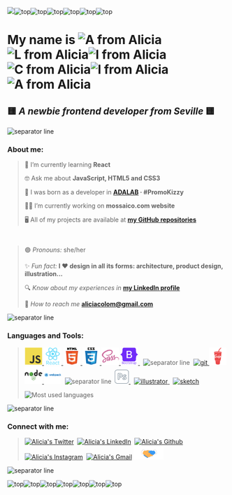<img src="https://static.wixstatic.com/media/e6f652_41d692d22638492f8827f946e393f2ab~mv2.gif" width="12%"/><img src="https://lh3.googleusercontent.com/Yuig_3eBlpzwUKWLsnjtHHTanwb82BQNVw-USIH59qnP3xQ-ku5rbRbxavciYYtG31jihtaqo16E8sQIT6NCZQ5sNGvdx-4hKWThleNMQ0lE5fLZqawwQA4oEah8gf0rUTq8TTwAq7xn6HpDfn4lIY5k2R1ZZR8mYRYcOVWjIOvOA77pbEut_ATQE1Nn7YyMvvzwkCFnpJpyK-k0NoJaZ59IHVcBnkpjie50q3M2FLuZyjl2qCJAXZh_NBJJyN70sB8R9BkR1tefnOpSnb86tGfZ5vd2hFN2MAJvUFLySLdjBKyAanE7NjW3VNLiUSumzgWI4NeTv7yu0EI1-MiCJa6ykB_wl_xda2qJsvEdh_9e21VSciYLs-nMyEFrQGKbR8fYsGgHtU_w2R2LWhj1ydPY-yDF_vD3haI6r-ARC53iYBE6wN8IAL6z1g6ptyyq04qGqHBJBBSb9lwbFx0WL-SiNKND4vozE-JFlBf9qaAqr6Ra8Ohb0YSLhGzt6o7H2BcrMvZMo_aj18MgS42X5s_nOi8X5CtljQ0fqujT2tSX2AptvO_-jSiaI98UxysUuAnlubQAcYRyTzOKxurU-IfrzPWHrgoqNNnEBkdHGQYfmkprM8ppl47tOVqW0bJbeIsfGIDnVF81LQu3mJKm71q6gzAdHEs66DUSWmYR4DA3HlTfRXyCwfRNl32Ppg=w1334-h750-no?authuser=0" alt="top" width="12%"/><img src="https://lh3.googleusercontent.com/Yuig_3eBlpzwUKWLsnjtHHTanwb82BQNVw-USIH59qnP3xQ-ku5rbRbxavciYYtG31jihtaqo16E8sQIT6NCZQ5sNGvdx-4hKWThleNMQ0lE5fLZqawwQA4oEah8gf0rUTq8TTwAq7xn6HpDfn4lIY5k2R1ZZR8mYRYcOVWjIOvOA77pbEut_ATQE1Nn7YyMvvzwkCFnpJpyK-k0NoJaZ59IHVcBnkpjie50q3M2FLuZyjl2qCJAXZh_NBJJyN70sB8R9BkR1tefnOpSnb86tGfZ5vd2hFN2MAJvUFLySLdjBKyAanE7NjW3VNLiUSumzgWI4NeTv7yu0EI1-MiCJa6ykB_wl_xda2qJsvEdh_9e21VSciYLs-nMyEFrQGKbR8fYsGgHtU_w2R2LWhj1ydPY-yDF_vD3haI6r-ARC53iYBE6wN8IAL6z1g6ptyyq04qGqHBJBBSb9lwbFx0WL-SiNKND4vozE-JFlBf9qaAqr6Ra8Ohb0YSLhGzt6o7H2BcrMvZMo_aj18MgS42X5s_nOi8X5CtljQ0fqujT2tSX2AptvO_-jSiaI98UxysUuAnlubQAcYRyTzOKxurU-IfrzPWHrgoqNNnEBkdHGQYfmkprM8ppl47tOVqW0bJbeIsfGIDnVF81LQu3mJKm71q6gzAdHEs66DUSWmYR4DA3HlTfRXyCwfRNl32Ppg=w1334-h750-no?authuser=0" alt="top" width="12%"/><img src="https://lh3.googleusercontent.com/Yuig_3eBlpzwUKWLsnjtHHTanwb82BQNVw-USIH59qnP3xQ-ku5rbRbxavciYYtG31jihtaqo16E8sQIT6NCZQ5sNGvdx-4hKWThleNMQ0lE5fLZqawwQA4oEah8gf0rUTq8TTwAq7xn6HpDfn4lIY5k2R1ZZR8mYRYcOVWjIOvOA77pbEut_ATQE1Nn7YyMvvzwkCFnpJpyK-k0NoJaZ59IHVcBnkpjie50q3M2FLuZyjl2qCJAXZh_NBJJyN70sB8R9BkR1tefnOpSnb86tGfZ5vd2hFN2MAJvUFLySLdjBKyAanE7NjW3VNLiUSumzgWI4NeTv7yu0EI1-MiCJa6ykB_wl_xda2qJsvEdh_9e21VSciYLs-nMyEFrQGKbR8fYsGgHtU_w2R2LWhj1ydPY-yDF_vD3haI6r-ARC53iYBE6wN8IAL6z1g6ptyyq04qGqHBJBBSb9lwbFx0WL-SiNKND4vozE-JFlBf9qaAqr6Ra8Ohb0YSLhGzt6o7H2BcrMvZMo_aj18MgS42X5s_nOi8X5CtljQ0fqujT2tSX2AptvO_-jSiaI98UxysUuAnlubQAcYRyTzOKxurU-IfrzPWHrgoqNNnEBkdHGQYfmkprM8ppl47tOVqW0bJbeIsfGIDnVF81LQu3mJKm71q6gzAdHEs66DUSWmYR4DA3HlTfRXyCwfRNl32Ppg=w1334-h750-no?authuser=0" alt="top" width="12%"/><img src="https://lh3.googleusercontent.com/Yuig_3eBlpzwUKWLsnjtHHTanwb82BQNVw-USIH59qnP3xQ-ku5rbRbxavciYYtG31jihtaqo16E8sQIT6NCZQ5sNGvdx-4hKWThleNMQ0lE5fLZqawwQA4oEah8gf0rUTq8TTwAq7xn6HpDfn4lIY5k2R1ZZR8mYRYcOVWjIOvOA77pbEut_ATQE1Nn7YyMvvzwkCFnpJpyK-k0NoJaZ59IHVcBnkpjie50q3M2FLuZyjl2qCJAXZh_NBJJyN70sB8R9BkR1tefnOpSnb86tGfZ5vd2hFN2MAJvUFLySLdjBKyAanE7NjW3VNLiUSumzgWI4NeTv7yu0EI1-MiCJa6ykB_wl_xda2qJsvEdh_9e21VSciYLs-nMyEFrQGKbR8fYsGgHtU_w2R2LWhj1ydPY-yDF_vD3haI6r-ARC53iYBE6wN8IAL6z1g6ptyyq04qGqHBJBBSb9lwbFx0WL-SiNKND4vozE-JFlBf9qaAqr6Ra8Ohb0YSLhGzt6o7H2BcrMvZMo_aj18MgS42X5s_nOi8X5CtljQ0fqujT2tSX2AptvO_-jSiaI98UxysUuAnlubQAcYRyTzOKxurU-IfrzPWHrgoqNNnEBkdHGQYfmkprM8ppl47tOVqW0bJbeIsfGIDnVF81LQu3mJKm71q6gzAdHEs66DUSWmYR4DA3HlTfRXyCwfRNl32Ppg=w1334-h750-no?authuser=0" alt="top" width="12%"/><img src="https://lh3.googleusercontent.com/Yuig_3eBlpzwUKWLsnjtHHTanwb82BQNVw-USIH59qnP3xQ-ku5rbRbxavciYYtG31jihtaqo16E8sQIT6NCZQ5sNGvdx-4hKWThleNMQ0lE5fLZqawwQA4oEah8gf0rUTq8TTwAq7xn6HpDfn4lIY5k2R1ZZR8mYRYcOVWjIOvOA77pbEut_ATQE1Nn7YyMvvzwkCFnpJpyK-k0NoJaZ59IHVcBnkpjie50q3M2FLuZyjl2qCJAXZh_NBJJyN70sB8R9BkR1tefnOpSnb86tGfZ5vd2hFN2MAJvUFLySLdjBKyAanE7NjW3VNLiUSumzgWI4NeTv7yu0EI1-MiCJa6ykB_wl_xda2qJsvEdh_9e21VSciYLs-nMyEFrQGKbR8fYsGgHtU_w2R2LWhj1ydPY-yDF_vD3haI6r-ARC53iYBE6wN8IAL6z1g6ptyyq04qGqHBJBBSb9lwbFx0WL-SiNKND4vozE-JFlBf9qaAqr6Ra8Ohb0YSLhGzt6o7H2BcrMvZMo_aj18MgS42X5s_nOi8X5CtljQ0fqujT2tSX2AptvO_-jSiaI98UxysUuAnlubQAcYRyTzOKxurU-IfrzPWHrgoqNNnEBkdHGQYfmkprM8ppl47tOVqW0bJbeIsfGIDnVF81LQu3mJKm71q6gzAdHEs66DUSWmYR4DA3HlTfRXyCwfRNl32Ppg=w1334-h750-no?authuser=0" alt="top" width="12%"/><img src="https://lh3.googleusercontent.com/Yuig_3eBlpzwUKWLsnjtHHTanwb82BQNVw-USIH59qnP3xQ-ku5rbRbxavciYYtG31jihtaqo16E8sQIT6NCZQ5sNGvdx-4hKWThleNMQ0lE5fLZqawwQA4oEah8gf0rUTq8TTwAq7xn6HpDfn4lIY5k2R1ZZR8mYRYcOVWjIOvOA77pbEut_ATQE1Nn7YyMvvzwkCFnpJpyK-k0NoJaZ59IHVcBnkpjie50q3M2FLuZyjl2qCJAXZh_NBJJyN70sB8R9BkR1tefnOpSnb86tGfZ5vd2hFN2MAJvUFLySLdjBKyAanE7NjW3VNLiUSumzgWI4NeTv7yu0EI1-MiCJa6ykB_wl_xda2qJsvEdh_9e21VSciYLs-nMyEFrQGKbR8fYsGgHtU_w2R2LWhj1ydPY-yDF_vD3haI6r-ARC53iYBE6wN8IAL6z1g6ptyyq04qGqHBJBBSb9lwbFx0WL-SiNKND4vozE-JFlBf9qaAqr6Ra8Ohb0YSLhGzt6o7H2BcrMvZMo_aj18MgS42X5s_nOi8X5CtljQ0fqujT2tSX2AptvO_-jSiaI98UxysUuAnlubQAcYRyTzOKxurU-IfrzPWHrgoqNNnEBkdHGQYfmkprM8ppl47tOVqW0bJbeIsfGIDnVF81LQu3mJKm71q6gzAdHEs66DUSWmYR4DA3HlTfRXyCwfRNl32Ppg=w1334-h750-no?authuser=0" alt="top" width="12%"/>

# My name is <img alt="A from Alicia" src="https://emojis.slackmojis.com/emojis/images/1481250592/1443/a.jpg?1481250592" width="32"/><img alt="L from Alicia" src="https://emojis.slackmojis.com/emojis/images/1481250733/1454/l.jpg?1481250733" width="32"/><img alt="I from Alicia" src="https://emojis.slackmojis.com/emojis/images/1481250618/1451/i.jpg?1481250618" width="32"/><img alt="C from Alicia" src="https://emojis.slackmojis.com/emojis/images/1481250615/1445/c.jpg?1481250615" width="32"/><img alt="I from Alicia" src="https://emojis.slackmojis.com/emojis/images/1481250618/1451/i.jpg?1481250618" width="32"/><img alt="A from Alicia" src="https://emojis.slackmojis.com/emojis/images/1481250592/1443/a.jpg?1481250592" width="32"/>



## 🟨 *A newbie frontend developer from Seville* 🟨

   <img src="https://via.placeholder.com/2/F5DF4D/000000?text=+" alt="separator line" width="84%" height="2"/>

### About me:

>🌱 I’m currently learning **React**
>
>🤓 Ask me about **JavaScript, HTML5 and CSS3**
>
>🐥 I was born as a developer in **[ADALAB](https://github.com/Adalab) · #PromoKizzy**
>
>👷‍♀️ I’m currently working on **mossaico.com website**
>
>🖥️ All of my projects are available at **[my GitHub repositories](https://github.com/alicia-colom?tab=repositories)**
   
   </br>
   
>🟣 *Pronouns:* she/her
>
>✨ *Fun fact:* **I ❤️ design in all its forms: architecture, product design, illustration...**
>
>🔍 *Know about my experiences in* **[my LinkedIn profile](https://www.linkedin.com/in/aliciacolomortega/)**
>
>📨 *How to reach me* **aliciacolom@gmail.com**

   <img src="https://via.placeholder.com/2/F5DF4D/000000?text=+" alt="separator line" width="84%" height="2"/>
   
### Languages and Tools:

>   <a href="https://developer.mozilla.org/en-US/docs/Web/JavaScript" target="_blank"> <img src="https://raw.githubusercontent.com/devicons/devicon/master/icons/javascript/javascript-original.svg" alt="javascript" width="40" height="40"/> </a> 
   <a href="https://reactjs.org/" target="_blank"> <img src="https://raw.githubusercontent.com/devicons/devicon/master/icons/react/react-original-wordmark.svg" alt="react" width="40" height="40"/> </a> 
    <a href="https://www.w3.org/html/" target="_blank"> <img src="https://raw.githubusercontent.com/devicons/devicon/master/icons/html5/html5-original-wordmark.svg" alt="html5" width="40" height="40"/> </a> 
    <a href="https://www.w3schools.com/css/" target="_blank"> <img src="https://raw.githubusercontent.com/devicons/devicon/master/icons/css3/css3-original-wordmark.svg" alt="css3" width="40" height="40"/> </a> 
    <a href="https://sass-lang.com" target="_blank"> <img src="https://raw.githubusercontent.com/devicons/devicon/master/icons/sass/sass-original.svg" alt="sass" width="40" height="40"/> </a> 
  <a href="https://getbootstrap.com" target="_blank"> <img src="https://raw.githubusercontent.com/devicons/devicon/master/icons/bootstrap/bootstrap-plain-wordmark.svg" alt="bootstrap" width="40" height="40"/> </a>&nbsp;
    <img src="https://pngimage.net/wp-content/uploads/2018/06/road-line-png-3.png" alt="separator line" height="40"/>&nbsp;
  <a href="https://git-scm.com/" target="_blank"> <img src="https://www.vectorlogo.zone/logos/git-scm/git-scm-icon.svg" alt="git" width="40" height="40"/> </a> 
  <a href="https://gulpjs.com" target="_blank"> <img src="https://raw.githubusercontent.com/devicons/devicon/master/icons/gulp/gulp-plain.svg" alt="gulp" width="40" height="40"/> </a> 
  <a href="https://nodejs.org" target="_blank"> <img src="https://raw.githubusercontent.com/devicons/devicon/master/icons/nodejs/nodejs-original-wordmark.svg" alt="nodejs" width="40" height="40"/> </a> 
    <a href="https://webpack.js.org" target="_blank"> <img src="https://raw.githubusercontent.com/devicons/devicon/d00d0969292a6569d45b06d3f350f463a0107b0d/icons/webpack/webpack-original-wordmark.svg" alt="webpack" width="40" height="40"/></a>&nbsp;
   <img src="https://pngimage.net/wp-content/uploads/2018/06/road-line-png-3.png" alt="separator line" height="40"/>&nbsp;
    <a href="https://www.photoshop.com/en" target="_blank"> <img src="https://raw.githubusercontent.com/devicons/devicon/master/icons/photoshop/photoshop-line.svg" alt="photoshop" width="32"/> </a> &nbsp;
  <a href="https://www.adobe.com/in/products/illustrator.html" target="_blank"> <img src="https://www.vectorlogo.zone/logos/adobe_illustrator/adobe_illustrator-icon.svg" alt="illustrator" width="32"/> </a> &nbsp;
  <a href="https://www.sketch.com/" target="_blank"> <img src="https://www.vectorlogo.zone/logos/sketchapp/sketchapp-icon.svg" alt="sketch" width="32"/> </a> 
>
>![Most used languages](https://github-readme-stats.vercel.app/api/top-langs?username=alicia-colom&show_icons=true&locale=en&layout=compact)


  <img src="https://via.placeholder.com/2/F5DF4D/000000?text=+" alt="separator line" width="84%" height="2"/>
   
### Connect with me: 

>  <a href="https://twitter.com/aliciacolom" target="_blank"><img alt="Alicia's Twitter" src="https://img.shields.io/badge/twitter-%231DA1F2.svg?&style=for-the-badge&logo=twitter&logoColor=white" /></a>&nbsp;
  <a href="https://linkedin.com/in/aliciacolomortega" target="_blank"><img alt="Alicia's LinkedIn" src="https://img.shields.io/badge/linkedin-%230077B5.svg?&style=for-the-badge&logo=linkedin&logoColor=white" /></a>&nbsp;
    <a href="https://github.com/alicia-colom" target="_blank"><img alt="Alicia's Github" src="https://img.shields.io/badge/GitHub-%2312100E.svg?&style=for-the-badge&logo=Github&logoColor=white" /></a>&nbsp;
  <a href="https://instagram.com/aliciacolom" target="_blank"><img alt="Alicia's Instagram" src="https://img.shields.io/badge/instagram-%23833AB4.svg?&style=for-the-badge&logo=instagram&logoColor=white" /></a>&nbsp;
  <a href="mailto:aliciacolom@gmail.com" target="_blank"><img alt="Alicia's Gmail" src="https://img.shields.io/badge/gmail-%23db4a39.svg?&style=for-the-badge&logo=gmail&logoColor=white" /></a>
  <a href="https://media4.giphy.com/media/QBGfW8HqzXzYDojCqo/giphy.gif" target="_blank"><img src="https://github.com/SatYu26/SatYu26/blob/master/Assets/Handshake.gif" height="32px" /></a>

  <img src="https://via.placeholder.com/2/F5DF4D/000000?text=+" alt="separator line" width="84%" height="2"/>
   
<img src="https://lh3.googleusercontent.com/Yuig_3eBlpzwUKWLsnjtHHTanwb82BQNVw-USIH59qnP3xQ-ku5rbRbxavciYYtG31jihtaqo16E8sQIT6NCZQ5sNGvdx-4hKWThleNMQ0lE5fLZqawwQA4oEah8gf0rUTq8TTwAq7xn6HpDfn4lIY5k2R1ZZR8mYRYcOVWjIOvOA77pbEut_ATQE1Nn7YyMvvzwkCFnpJpyK-k0NoJaZ59IHVcBnkpjie50q3M2FLuZyjl2qCJAXZh_NBJJyN70sB8R9BkR1tefnOpSnb86tGfZ5vd2hFN2MAJvUFLySLdjBKyAanE7NjW3VNLiUSumzgWI4NeTv7yu0EI1-MiCJa6ykB_wl_xda2qJsvEdh_9e21VSciYLs-nMyEFrQGKbR8fYsGgHtU_w2R2LWhj1ydPY-yDF_vD3haI6r-ARC53iYBE6wN8IAL6z1g6ptyyq04qGqHBJBBSb9lwbFx0WL-SiNKND4vozE-JFlBf9qaAqr6Ra8Ohb0YSLhGzt6o7H2BcrMvZMo_aj18MgS42X5s_nOi8X5CtljQ0fqujT2tSX2AptvO_-jSiaI98UxysUuAnlubQAcYRyTzOKxurU-IfrzPWHrgoqNNnEBkdHGQYfmkprM8ppl47tOVqW0bJbeIsfGIDnVF81LQu3mJKm71q6gzAdHEs66DUSWmYR4DA3HlTfRXyCwfRNl32Ppg=w1334-h750-no?authuser=0" alt="top" width="12%"/><img src="https://lh3.googleusercontent.com/Yuig_3eBlpzwUKWLsnjtHHTanwb82BQNVw-USIH59qnP3xQ-ku5rbRbxavciYYtG31jihtaqo16E8sQIT6NCZQ5sNGvdx-4hKWThleNMQ0lE5fLZqawwQA4oEah8gf0rUTq8TTwAq7xn6HpDfn4lIY5k2R1ZZR8mYRYcOVWjIOvOA77pbEut_ATQE1Nn7YyMvvzwkCFnpJpyK-k0NoJaZ59IHVcBnkpjie50q3M2FLuZyjl2qCJAXZh_NBJJyN70sB8R9BkR1tefnOpSnb86tGfZ5vd2hFN2MAJvUFLySLdjBKyAanE7NjW3VNLiUSumzgWI4NeTv7yu0EI1-MiCJa6ykB_wl_xda2qJsvEdh_9e21VSciYLs-nMyEFrQGKbR8fYsGgHtU_w2R2LWhj1ydPY-yDF_vD3haI6r-ARC53iYBE6wN8IAL6z1g6ptyyq04qGqHBJBBSb9lwbFx0WL-SiNKND4vozE-JFlBf9qaAqr6Ra8Ohb0YSLhGzt6o7H2BcrMvZMo_aj18MgS42X5s_nOi8X5CtljQ0fqujT2tSX2AptvO_-jSiaI98UxysUuAnlubQAcYRyTzOKxurU-IfrzPWHrgoqNNnEBkdHGQYfmkprM8ppl47tOVqW0bJbeIsfGIDnVF81LQu3mJKm71q6gzAdHEs66DUSWmYR4DA3HlTfRXyCwfRNl32Ppg=w1334-h750-no?authuser=0" alt="top" width="12%"/><img src="https://lh3.googleusercontent.com/Yuig_3eBlpzwUKWLsnjtHHTanwb82BQNVw-USIH59qnP3xQ-ku5rbRbxavciYYtG31jihtaqo16E8sQIT6NCZQ5sNGvdx-4hKWThleNMQ0lE5fLZqawwQA4oEah8gf0rUTq8TTwAq7xn6HpDfn4lIY5k2R1ZZR8mYRYcOVWjIOvOA77pbEut_ATQE1Nn7YyMvvzwkCFnpJpyK-k0NoJaZ59IHVcBnkpjie50q3M2FLuZyjl2qCJAXZh_NBJJyN70sB8R9BkR1tefnOpSnb86tGfZ5vd2hFN2MAJvUFLySLdjBKyAanE7NjW3VNLiUSumzgWI4NeTv7yu0EI1-MiCJa6ykB_wl_xda2qJsvEdh_9e21VSciYLs-nMyEFrQGKbR8fYsGgHtU_w2R2LWhj1ydPY-yDF_vD3haI6r-ARC53iYBE6wN8IAL6z1g6ptyyq04qGqHBJBBSb9lwbFx0WL-SiNKND4vozE-JFlBf9qaAqr6Ra8Ohb0YSLhGzt6o7H2BcrMvZMo_aj18MgS42X5s_nOi8X5CtljQ0fqujT2tSX2AptvO_-jSiaI98UxysUuAnlubQAcYRyTzOKxurU-IfrzPWHrgoqNNnEBkdHGQYfmkprM8ppl47tOVqW0bJbeIsfGIDnVF81LQu3mJKm71q6gzAdHEs66DUSWmYR4DA3HlTfRXyCwfRNl32Ppg=w1334-h750-no?authuser=0" alt="top" width="12%"/><img src="https://lh3.googleusercontent.com/Yuig_3eBlpzwUKWLsnjtHHTanwb82BQNVw-USIH59qnP3xQ-ku5rbRbxavciYYtG31jihtaqo16E8sQIT6NCZQ5sNGvdx-4hKWThleNMQ0lE5fLZqawwQA4oEah8gf0rUTq8TTwAq7xn6HpDfn4lIY5k2R1ZZR8mYRYcOVWjIOvOA77pbEut_ATQE1Nn7YyMvvzwkCFnpJpyK-k0NoJaZ59IHVcBnkpjie50q3M2FLuZyjl2qCJAXZh_NBJJyN70sB8R9BkR1tefnOpSnb86tGfZ5vd2hFN2MAJvUFLySLdjBKyAanE7NjW3VNLiUSumzgWI4NeTv7yu0EI1-MiCJa6ykB_wl_xda2qJsvEdh_9e21VSciYLs-nMyEFrQGKbR8fYsGgHtU_w2R2LWhj1ydPY-yDF_vD3haI6r-ARC53iYBE6wN8IAL6z1g6ptyyq04qGqHBJBBSb9lwbFx0WL-SiNKND4vozE-JFlBf9qaAqr6Ra8Ohb0YSLhGzt6o7H2BcrMvZMo_aj18MgS42X5s_nOi8X5CtljQ0fqujT2tSX2AptvO_-jSiaI98UxysUuAnlubQAcYRyTzOKxurU-IfrzPWHrgoqNNnEBkdHGQYfmkprM8ppl47tOVqW0bJbeIsfGIDnVF81LQu3mJKm71q6gzAdHEs66DUSWmYR4DA3HlTfRXyCwfRNl32Ppg=w1334-h750-no?authuser=0" alt="top" width="12%"/><img src="https://lh3.googleusercontent.com/Yuig_3eBlpzwUKWLsnjtHHTanwb82BQNVw-USIH59qnP3xQ-ku5rbRbxavciYYtG31jihtaqo16E8sQIT6NCZQ5sNGvdx-4hKWThleNMQ0lE5fLZqawwQA4oEah8gf0rUTq8TTwAq7xn6HpDfn4lIY5k2R1ZZR8mYRYcOVWjIOvOA77pbEut_ATQE1Nn7YyMvvzwkCFnpJpyK-k0NoJaZ59IHVcBnkpjie50q3M2FLuZyjl2qCJAXZh_NBJJyN70sB8R9BkR1tefnOpSnb86tGfZ5vd2hFN2MAJvUFLySLdjBKyAanE7NjW3VNLiUSumzgWI4NeTv7yu0EI1-MiCJa6ykB_wl_xda2qJsvEdh_9e21VSciYLs-nMyEFrQGKbR8fYsGgHtU_w2R2LWhj1ydPY-yDF_vD3haI6r-ARC53iYBE6wN8IAL6z1g6ptyyq04qGqHBJBBSb9lwbFx0WL-SiNKND4vozE-JFlBf9qaAqr6Ra8Ohb0YSLhGzt6o7H2BcrMvZMo_aj18MgS42X5s_nOi8X5CtljQ0fqujT2tSX2AptvO_-jSiaI98UxysUuAnlubQAcYRyTzOKxurU-IfrzPWHrgoqNNnEBkdHGQYfmkprM8ppl47tOVqW0bJbeIsfGIDnVF81LQu3mJKm71q6gzAdHEs66DUSWmYR4DA3HlTfRXyCwfRNl32Ppg=w1334-h750-no?authuser=0" alt="top" width="12%"/><img src="https://lh3.googleusercontent.com/Yuig_3eBlpzwUKWLsnjtHHTanwb82BQNVw-USIH59qnP3xQ-ku5rbRbxavciYYtG31jihtaqo16E8sQIT6NCZQ5sNGvdx-4hKWThleNMQ0lE5fLZqawwQA4oEah8gf0rUTq8TTwAq7xn6HpDfn4lIY5k2R1ZZR8mYRYcOVWjIOvOA77pbEut_ATQE1Nn7YyMvvzwkCFnpJpyK-k0NoJaZ59IHVcBnkpjie50q3M2FLuZyjl2qCJAXZh_NBJJyN70sB8R9BkR1tefnOpSnb86tGfZ5vd2hFN2MAJvUFLySLdjBKyAanE7NjW3VNLiUSumzgWI4NeTv7yu0EI1-MiCJa6ykB_wl_xda2qJsvEdh_9e21VSciYLs-nMyEFrQGKbR8fYsGgHtU_w2R2LWhj1ydPY-yDF_vD3haI6r-ARC53iYBE6wN8IAL6z1g6ptyyq04qGqHBJBBSb9lwbFx0WL-SiNKND4vozE-JFlBf9qaAqr6Ra8Ohb0YSLhGzt6o7H2BcrMvZMo_aj18MgS42X5s_nOi8X5CtljQ0fqujT2tSX2AptvO_-jSiaI98UxysUuAnlubQAcYRyTzOKxurU-IfrzPWHrgoqNNnEBkdHGQYfmkprM8ppl47tOVqW0bJbeIsfGIDnVF81LQu3mJKm71q6gzAdHEs66DUSWmYR4DA3HlTfRXyCwfRNl32Ppg=w1334-h750-no?authuser=0" alt="top" width="12%"/><img src="https://lh3.googleusercontent.com/Yuig_3eBlpzwUKWLsnjtHHTanwb82BQNVw-USIH59qnP3xQ-ku5rbRbxavciYYtG31jihtaqo16E8sQIT6NCZQ5sNGvdx-4hKWThleNMQ0lE5fLZqawwQA4oEah8gf0rUTq8TTwAq7xn6HpDfn4lIY5k2R1ZZR8mYRYcOVWjIOvOA77pbEut_ATQE1Nn7YyMvvzwkCFnpJpyK-k0NoJaZ59IHVcBnkpjie50q3M2FLuZyjl2qCJAXZh_NBJJyN70sB8R9BkR1tefnOpSnb86tGfZ5vd2hFN2MAJvUFLySLdjBKyAanE7NjW3VNLiUSumzgWI4NeTv7yu0EI1-MiCJa6ykB_wl_xda2qJsvEdh_9e21VSciYLs-nMyEFrQGKbR8fYsGgHtU_w2R2LWhj1ydPY-yDF_vD3haI6r-ARC53iYBE6wN8IAL6z1g6ptyyq04qGqHBJBBSb9lwbFx0WL-SiNKND4vozE-JFlBf9qaAqr6Ra8Ohb0YSLhGzt6o7H2BcrMvZMo_aj18MgS42X5s_nOi8X5CtljQ0fqujT2tSX2AptvO_-jSiaI98UxysUuAnlubQAcYRyTzOKxurU-IfrzPWHrgoqNNnEBkdHGQYfmkprM8ppl47tOVqW0bJbeIsfGIDnVF81LQu3mJKm71q6gzAdHEs66DUSWmYR4DA3HlTfRXyCwfRNl32Ppg=w1334-h750-no?authuser=0" alt="top" width="12%"/>

<!--
<img src="https://emojis.slackmojis.com/emojis/images/1471045884/964/woman.gif?1471045884" width="40"/>
![My github stats](https://github-readme-stats.vercel.app/api?username=alicia-colom&show_icons=true&layout=compact&theme=yeblu)
![My contributions](https://github-readme-streak-stats.herokuapp.com/?user=alicia-colom&show_icons=true&layout=compact&theme=yeblu)
-->
